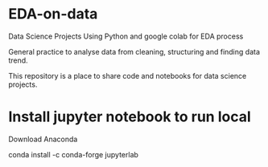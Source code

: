 # EDA-on-data

Data Science Projects Using Python and google colab for EDA process

General practice to analyse data from cleaning, structuring and finding data trend.

This repository is a place to share code and notebooks for data science projects.

# Install jupyter notebook to run local
Download Anaconda

conda install -c conda-forge jupyterlab
